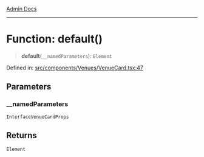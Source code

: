 [Admin Docs](/)

***

# Function: default()

> **default**(`__namedParameters`): `Element`

Defined in: [src/components/Venues/VenueCard.tsx:47](https://github.com/PalisadoesFoundation/talawa-admin/blob/main/src/components/Venues/VenueCard.tsx#L47)

## Parameters

### \_\_namedParameters

`InterfaceVenueCardProps`

## Returns

`Element`
